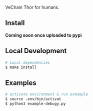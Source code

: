 VeChain Thor for humans.
## Install

**Coming soon once uploaded to pypi**

## Local Development
```bash
# Local dependencies
$ make install
```

## Examples
```bash
# activate environment & run exmample
$ source .env/bin/activat
$ python3 example-debugy.py
```